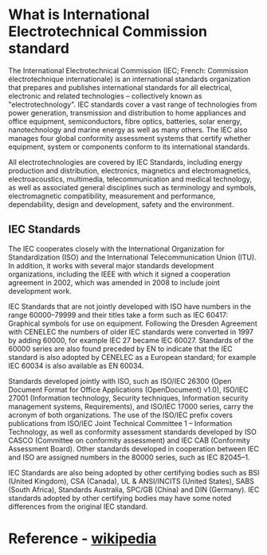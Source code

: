 # What is International Electrotechnical Commission standard

The International Electrotechnical Commission (IEC; French: Commission électrotechnique internationale) is an international standards organization that prepares and publishes international standards for all electrical, electronic and related technologies – collectively known as "electrotechnology". IEC standards cover a vast range of technologies from power generation, transmission and distribution to home appliances and office equipment, semiconductors, fibre optics, batteries, solar energy, nanotechnology and marine energy as well as many others. The IEC also manages four global conformity assessment systems that certify whether equipment, system or components conform to its international standards.

All electrotechnologies are covered by IEC Standards, including energy production and distribution, electronics, magnetics and electromagnetics, electroacoustics, multimedia, telecommunication and medical technology, as well as associated general disciplines such as terminology and symbols, electromagnetic compatibility, measurement and performance, dependability, design and development, safety and the environment.

## IEC Standards
The IEC cooperates closely with the International Organization for Standardization (ISO) and the International Telecommunication Union (ITU). In addition, it works with several major standards development organizations, including the IEEE with which it signed a cooperation agreement in 2002, which was amended in 2008 to include joint development work.

IEC Standards that are not jointly developed with ISO have numbers in the range 60000–79999 and their titles take a form such as IEC 60417: Graphical symbols for use on equipment. Following the Dresden Agreement with CENELEC the numbers of older IEC standards were converted in 1997 by adding 60000, for example IEC 27 became IEC 60027. Standards of the 60000 series are also found preceded by EN to indicate that the IEC standard is also adopted by CENELEC as a European standard; for example IEC 60034 is also available as EN 60034.

Standards developed jointly with ISO, such as ISO/IEC 26300 (Open Document Format for Office Applications (OpenDocument) v1.0), ISO/IEC 27001 (Information technology, Security techniques, Information security management systems, Requirements), and ISO/IEC 17000 series, carry the acronym of both organizations. The use of the ISO/IEC prefix covers publications from ISO/IEC Joint Technical Committee 1 – Information Technology, as well as conformity assessment standards developed by ISO CASCO (Committee on conformity assessment) and IEC CAB (Conformity Assessment Board). Other standards developed in cooperation between IEC and ISO are assigned numbers in the 80000 series, such as IEC 82045–1.

IEC Standards are also being adopted by other certifying bodies such as BSI (United Kingdom), CSA (Canada), UL & ANSI/INCITS (United States), SABS (South Africa), Standards Australia, SPC/GB (China) and DIN (Germany). IEC standards adopted by other certifying bodies may have some noted differences from the original IEC standard.


# Reference - [wikipedia](https://en.wikipedia.org/wiki/International_Electrotechnical_Commission)